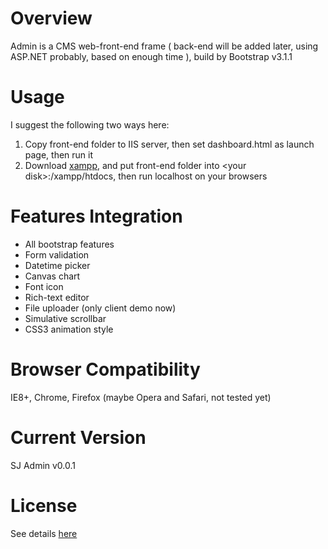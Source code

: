 # Overview #

Admin is a CMS web-front-end frame ( back-end will be added later, using ASP.NET probably, based on enough time ), build by Bootstrap v3.1.1

# Usage #

I suggest the following two ways here:

1. Copy front-end folder to IIS server, then set dashboard.html as launch page, then run it
2. Download [xampp](https://www.apachefriends.org/index.html), and put front-end folder into &lt;your disk&gt;:/xampp/htdocs, then run localhost on your browsers

# Features Integration #

* All bootstrap features
* Form validation
* Datetime picker
* Canvas chart
* Font icon
* Rich-text editor
* File uploader (only client demo now)
* Simulative scrollbar
* CSS3 animation style

# Browser Compatibility #

IE8+, Chrome, Firefox (maybe Opera and Safari, not tested yet)

# Current Version #

SJ Admin v0.0.1

# License #

See details [here](https://github.com/JSoon/Admin/blob/master/LICENSE)
